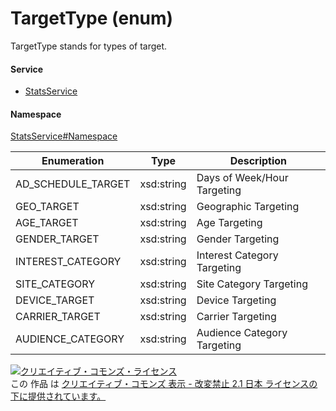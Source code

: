 

# TargetType (enum)

TargetType stands for types of target.

#### Service

+ [StatsService](../../services/StatsService.md)

#### Namespace

[StatsService#Namespace](../../services/StatsService.md#namespace)

| Enumeration  |       Type       |          Description          |
| ------------ | ---------------- | ----------------------------- |
| AD_SCHEDULE_TARGET | xsd:string | Days of Week/Hour Targeting |
| GEO_TARGET | xsd:string | Geographic Targeting |
| AGE_TARGET | xsd:string | Age Targeting |
| GENDER_TARGET | xsd:string | Gender Targeting |
| INTEREST_CATEGORY | xsd:string | Interest Category Targeting |
| SITE_CATEGORY | xsd:string | Site Category Targeting |
| DEVICE_TARGET | xsd:string | Device Targeting |
| CARRIER_TARGET | xsd:string | Carrier Targeting |
| AUDIENCE_CATEGORY | xsd:string | Audience Category Targeting |

<a rel="license" href="http://creativecommons.org/licenses/by-nd/2.1/jp/"><img alt="クリエイティブ・コモンズ・ライセンス" style="border-width:0" src="https://i.creativecommons.org/l/by-nd/2.1/jp/88x31.png" /></a><br />この 作品 は <a rel="license" href="http://creativecommons.org/licenses/by-nd/2.1/jp/">クリエイティブ・コモンズ 表示 - 改変禁止 2.1 日本 ライセンスの下に提供されています。</a>
